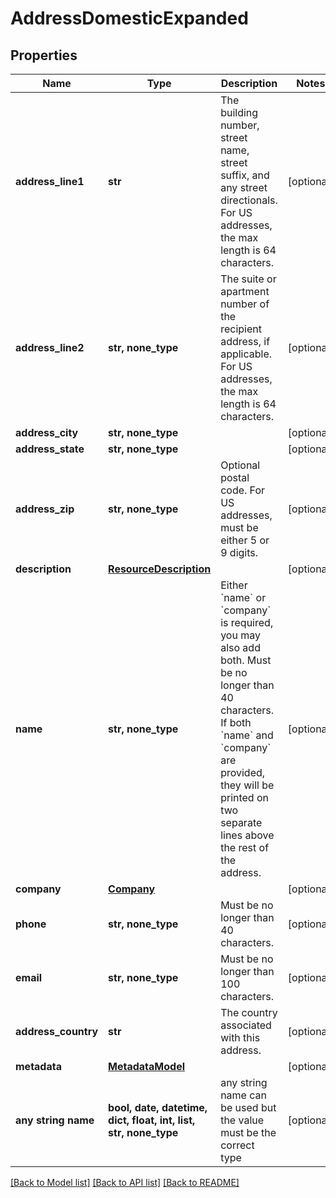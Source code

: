 # AddressDomesticExpanded


## Properties
Name | Type | Description | Notes
------------ | ------------- | ------------- | -------------
**address_line1** | **str** | The building number, street name, street suffix, and any street directionals. For US addresses, the max length is 64 characters. | [optional] 
**address_line2** | **str, none_type** | The suite or apartment number of the recipient address, if applicable. For US addresses, the max length is 64 characters. | [optional] 
**address_city** | **str, none_type** |  | [optional] 
**address_state** | **str, none_type** |  | [optional] 
**address_zip** | **str, none_type** | Optional postal code. For US addresses, must be either 5 or 9 digits. | [optional] 
**description** | [**ResourceDescription**](ResourceDescription.md) |  | [optional] 
**name** | **str, none_type** | Either &#x60;name&#x60; or &#x60;company&#x60; is required, you may also add both. Must be no longer than 40 characters. If both &#x60;name&#x60; and &#x60;company&#x60; are provided, they will be printed on two separate lines above the rest of the address.  | [optional] 
**company** | [**Company**](Company.md) |  | [optional] 
**phone** | **str, none_type** | Must be no longer than 40 characters. | [optional] 
**email** | **str, none_type** | Must be no longer than 100 characters. | [optional] 
**address_country** | **str** | The country associated with this address. | [optional] 
**metadata** | [**MetadataModel**](MetadataModel.md) |  | [optional] 
**any string name** | **bool, date, datetime, dict, float, int, list, str, none_type** | any string name can be used but the value must be the correct type | [optional]

[[Back to Model list]](../README.md#documentation-for-models) [[Back to API list]](../README.md#documentation-for-api-endpoints) [[Back to README]](../README.md)



